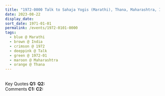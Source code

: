 ```yaml
---
title: "1972-0000 Talk to Sahaja Yogis (Marathi), Thana, Maharashtra, India"
date: 2023-08-22
display_date: 
sort_date: 1971-01-01
permalink: /events/1972-0101-0000
tags:
  - blue @ Marathi
  - brown @ India
  - crimson @ 1972
  - deeppink @ Talk
  - green @ 1972-01
  - maroon @ Maharashtra
  - orange @ Thana
---
```


<br>

<wave-list>
  <list-title color="DarkSeaGreen" width="55">Key Quotes</list-title>
  <list-item color="BlanchedAlmond" width="280"><b>Q1:</b> <i></i></list-item>
  <list-item color="Lavender" width="280"><b>Q2:</b> <i></i></list-item>
</wave-list>

<br>

<wave-list>
  <list-title color="DarkSeaGreen" width="55">Comments</list-title>
  <list-item color="BlanchedAlmond" width="280"><b>C1:</b> <i></i></list-item>
  <list-item color="Lavender" width="280"><b>C2:</b> <i></i></list-item>
</wave-list>